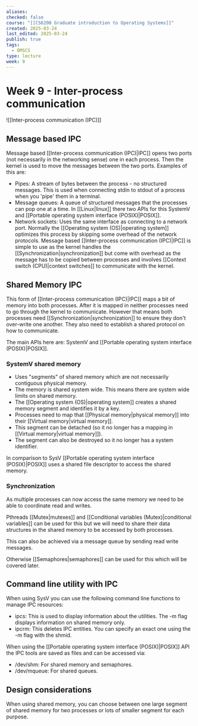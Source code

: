 ```yaml
---
aliases: 
checked: false
course: "[[CS6200 Graduate introduction to Operating Systems]]"
created: 2025-03-24
last_edited: 2025-03-24
publish: true
tags:
  - OMSCS
type: lecture
week: 9
---
```

# Week 9 - Inter-process communication

![[Inter-process communication (IPC)]]

## Message based IPC

Message based [[Inter-process communication (IPC)|IPC]] opens two ports (not necessarily in the networking sense) one in each process. Then the kernel is used to move the messages between the two ports. Examples of this are:
- Pipes: A stream of bytes between the process - no structured messages. This is used when connecting stdin to stdout of a process when you 'pipe' them in a terminal.
- Message queues: A queue of structured messages that the processes can pop one at a time. In [[Linux|linux]] there two APIs for this SystemV and [[Portable operating system interface (POSIX)|POSIX]].
- Network sockets: Uses the same interface as connecting to a network port. Normally the [[Operating system (OS)|operating system]] optimizes this process by skipping some overhead of the network protocols.
Message based [[Inter-process communication (IPC)|IPC]] is simple to use as the kernel handles the [[Synchronization|synchronization]] but come with overhead as the message has to be copied between processes and involves [[Context switch (CPU)|context switches]] to communicate with the kernel.

## Shared Memory IPC

 This form of [[Inter-process communication (IPC)|IPC]] maps a bit of memory into both processes. After it is mapped in neither processes need to go through the kernel to communicate. However that means both processes need [[Synchronization|synchronization]] to ensure they don't over-write one another. They also need to establish a shared protocol on how to communicate.

The main APIs here are: SystemV and [[Portable operating system interface (POSIX)|POSIX]].

### SystemV shared memory

- Uses "segments" of shared memory which are not necessarily contiguous physical memory.
- The memory is shared system wide. This means there are system wide limits on shared memory.
- The [[Operating system (OS)|operating system]] creates a shared memory segment and identifies it by a key.
- Processes need to map that [[Physical memory|physical memory]] into their [[Virtual memory|virtual memory]].
- This segment can be detached (so it no longer has a mapping in [[Virtual memory|virtual memory]]).
- The segment can also be destroyed so it no longer has a system identifier.

In comparison to SysV [[Portable operating system interface (POSIX)|POSIX]] uses a shared file descriptor to access the shared memory.

### Synchronization

As multiple processes can now access the same memory we need to be able to coordinate read and writes.

Pthreads [[Mutex|mutexes]] and [[Conditional variables (Mutex)|conditional variables]] can be used for this but we will need to share their data structures in the shared memory to be accessed by both processes.

This can also be achieved via a message queue by sending read write messages.

Otherwise [[Semaphores|semaphores]] can be used for this which will be covered later.

## Command line utility with IPC

When using SysV you can use the following command line functions to manage IPC resources:
- ipcs: This is used to display information about the utilities. The -m flag displays information on shared memory only.
- ipcrm: This deletes IPC entities. You can specify an exact one using the -m flag with the shmid.

When using the [[Portable operating system interface (POSIX)|POSIX]] API the IPC tools are saved as files and can be accessed via:
- /dev/shm: For shared memory and semaphores.
- /dev/mqueue: For shared queues.

## Design considerations

When using shared memory, you can choose between one large segment of shared memory for two processes or lots of smaller segment for each purpose.

